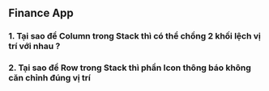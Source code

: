 ## Finance App 

### 1. Tại sao để Column trong Stack thì có thể chồng 2 khối lệch vị trí với nhau ?

### 2. Tại sao để Row trong Stack thì phần Icon thông báo không căn chỉnh đúng vị trí 
